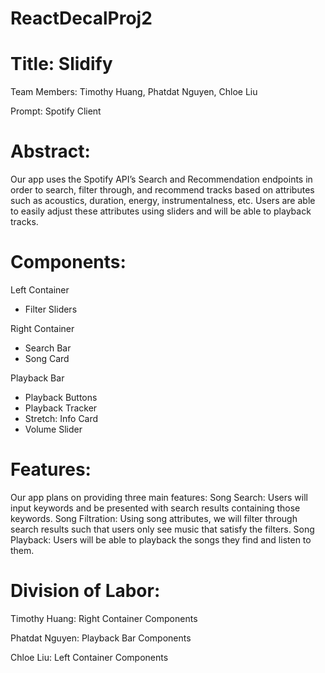 # ReactDecalProj2

# Title: Slidify

Team Members: Timothy Huang, Phatdat Nguyen, Chloe Liu

Prompt: Spotify Client

# Abstract:

Our app uses the Spotify API’s Search and Recommendation endpoints in order to search, filter through, and recommend tracks based on attributes such as acoustics, duration, energy, instrumentalness, etc. Users are able to easily adjust these attributes using sliders and will be able to playback tracks.

# Components:

Left Container
- Filter Sliders

Right Container
- Search Bar
- Song Card

Playback Bar
- Playback Buttons
- Playback Tracker
- Stretch: Info Card
- Volume Slider

# Features:

Our app plans on providing three main features:
Song Search: Users will input keywords and be presented with search results containing those keywords.
Song Filtration: Using song attributes, we will filter through search results such that users only see music that satisfy the filters.
Song Playback: Users will be able to playback the songs they find and listen to them.

# Division of Labor:

Timothy Huang: Right Container Components

Phatdat Nguyen: Playback Bar Components
 
Chloe Liu: Left Container Components
